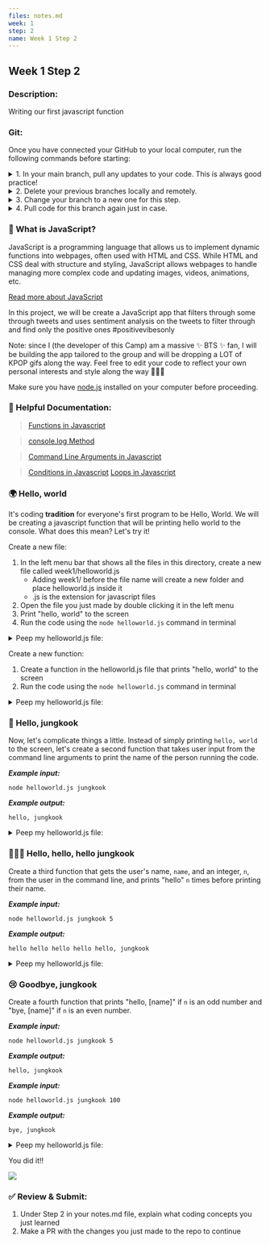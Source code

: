 ```yaml
---
files: notes.md
week: 1
step: 2
name: Week 1 Step 2
---
```


## Week 1 Step 2

### Description:
Writing our first javascript function

### Git:

Once you have connected your GitHub to your local computer, run the following commands before starting:
<details><summary>1. In your main branch, pull any updates to your code. This is always good practice!</summary>
	
	git pull
</details>

<details><summary>2. Delete your previous branches locally and remotely.</summary>
	
	git branch -d [previousBranchName]
	git push origin --delete [previousBranchName]
</details>

<details><summary>3. Change your branch to a new one for this step.</summary>
	
	git checkout -b w1s2
</details>

<details><summary>4. Pull code for this branch again just in case.</summary>
	
	git pull
</details>

### 💛 What is JavaScript?

JavaScript is a programming language that allows us to implement dynamic functions into webpages, often used with HTML and CSS. While HTML and CSS deal with structure and styling, JavaScript allows webpages to handle managing more complex code and updating images, videos, animations, etc.

[Read more about JavaScript](https://developer.mozilla.org/en-US/docs/Learn/JavaScript/First_steps/What_is_JavaScript)

In this project, we will be create a JavaScript app that filters through some through tweets and uses sentiment analysis on the tweets to filter through and find only the positive ones #positivevibesonly

Note: since I (the developer of this Camp) am a massive ✨ BTS ✨ fan, I will be building the app tailored to the group and will be dropping a LOT of KPOP gifs along the way. Feel free to edit your code to reflect your own personal interests and style along the way 💜💜💜

Make sure you have [node.js](https://nodejs.org/en/download/) installed on your computer before proceeding.

### 📝 Helpful Documentation:

> [Functions in Javascript](https://www.w3schools.com/js/js_functions.asp)

> [console.log Method](https://www.w3schools.com/jsref/met_console_log.asp)

> [Command Line Arguments in Javascript](https://nodejs.org/en/knowledge/command-line/how-to-parse-command-line-arguments/)

> [Conditions in Javascript](https://www.w3schools.com/js/js_if_else.asp)
[Loops in Javascript](https://www.w3schools.com/js/js_loop_for.asp)

### 🌍 Hello, world

It's coding **tradition** for everyone's first program to be Hello, World. We will be creating a javascript function that will be printing hello world to the console. What does this mean? Let's try it!

Create a new file:
1. In the left menu bar that shows all the files in this directory, create a new file called week1/helloworld.js
	* Adding week1/ before the file name will create a new folder and place helloworld.js inside it
	* .js is the extension for javascript files
2. Open the file you just made by double clicking it in the left menu
3. Print "hello, world" to the screen
4. Run the code using the `node helloworld.js` command in terminal

<details><summary>Peep my helloworld.js file:</summary>
	
	console.log("hello world");
</details>

Create a new function:
1. Create a function in the helloworld.js file that prints "hello, world" to the screen
2.  Run the code using the `node helloworld.js` command in terminal

<details><summary>Peep my helloworld.js file:</summary>
	
	function hello() {
		console.log("hello world");
	}

	hello();
</details>

### 👋 Hello, jungkook

Now, let's complicate things a little. Instead of simply printing `hello, world` to the screen, let's create a second function that takes user input from the command line arguments to print the name of the person running the code.


***Example input:***
```
node helloworld.js jungkook
```

***Example output:***
```
hello, jungkook
```

<details><summary>Peep my helloworld.js file:</summary>
	
	function hello_2() {
		var name = process.argv[2];
		console.log("hello, " + name);
	}

	hello_2();
</details>

### 👋👋👋 Hello, hello, hello jungkook

Create a third function that gets the user's name, `name`, and an integer, `n`, from the user in the command line, and prints "hello" `n` times before printing their name.

***Example input:***
```
node helloworld.js jungkook 5
```

***Example output:***
```
hello hello hello hello hello, jungkook
```

<details><summary>Peep my helloworld.js file:</summary>
	
	function hello_3() {
		var name = process.argv[2];
		var n = process.argv[3];
		var hello = "hello ";
		for (var i = 0; i < n-1; i++)
			hello += "hello ";
		console.log(hello + ", " + name);
	}

	hello_3();
</details>

### 😢 Goodbye, jungkook

Create a fourth function that prints "hello, [name]" if `n` is an odd number and "bye, [name]" if `n` is an even number.

***Example input:***
```
node helloworld.js jungkook 5
```

***Example output:***
```
hello, jungkook
```

***Example input:***
```
node helloworld.js jungkook 100
```

***Example output:***
```
bye, jungkook
```

<details><summary>Peep my helloworld.js file:</summary>
	
	function hello_4() {
		var name = process.argv[2];
		var n = process.argv[3];
		var greeting;
		if (n%2 == 0)
			greeting = "bye, ";
		else
			greeting = "hello, ";
		console.log(greeting + name);
	}

	hello_4();
</details>

You did it!!

![](https://media.giphy.com/media/McOXfLCpYA6mAQkKDj/giphy-downsized.gif)

### ✅ Review & Submit:

1. Under Step 2 in your notes.md file, explain what coding concepts you just learned
1. Make a PR with the changes you just made to the repo to continue